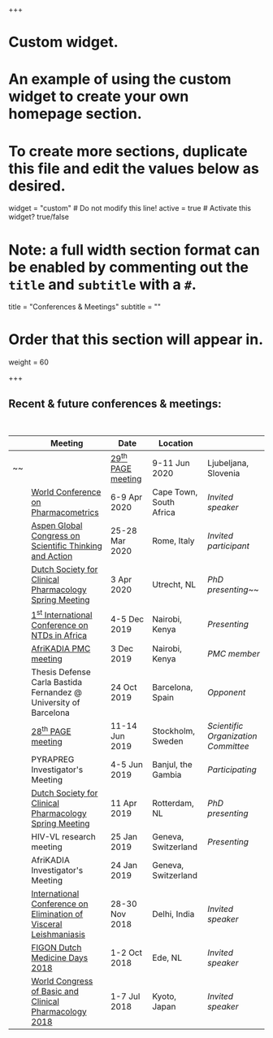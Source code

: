 +++
# Custom widget.
# An example of using the custom widget to create your own homepage section.
# To create more sections, duplicate this file and edit the values below as desired.
widget = "custom"  # Do not modify this line!
active = true  # Activate this widget? true/false

# Note: a full width section format can be enabled by commenting out the `title` and `subtitle` with a `#`.
title = "Conferences & Meetings"
subtitle = ""

# Order that this section will appear in.
weight = 60

+++

Recent & future conferences & meetings: 
---------------------------------------  
&nbsp;

|   | Meeting                                                                                                                                                                     | Date <img width=275/>  | Location <img width=225/>        | <img width=125/> 
|---| --------------------------------------------------------------------------------------------------------------------------------------------------------------------------- | ---------------------- | -------------------------------- | ------------------------------------
~~|<i class="far fa-calendar"></i>|[29<sup>th</sup> PAGE meeting](https://www.page-meeting.org/default.asp?id=44&keuze=meeting)                                                     | 9-11 Jun 2020          | Ljubeljana, Slovenia             | *Chair-Elect SOC*
|<i class="far fa-calendar"></i>|[World Conference on Pharmacometrics](https://wcop2020.org/)                                                                                | 6-9 Apr 2020           | Cape Town, South Africa          | *Invited speaker*
|<i class="far fa-calendar"></i>|[Aspen Global Congress on Scientific Thinking and Action](https://www.aspeninstitute.org/events/aspen-global-congress-on-scientific-thinking-and-action/)                                                                                | 25-28 Mar 2020           | Rome, Italy          | *Invited participant*
|<i class="far fa-calendar"></i>|[Dutch Society for Clinical Pharmacology Spring Meeting](https://nvkfb.nl/)                                                                | 3 Apr 2020            | Utrecht, NL                    | *PhD presenting*~~
|<i class="far fa-calendar"></i>|[1<sup>st</sup> International Conference on NTDs in Africa](https://incontd.org/)                                                                | 4-5 Dec 2019           | Nairobi, Kenya                   | *Presenting*
|<i class="far fa-calendar"></i>|[AfriKADIA PMC meeting](https://www.afrikadia.org/)                                                                                              | 3 Dec 2019             | Nairobi, Kenya                   | *PMC member*
|<i class="far fa-calendar-check"></i>|Thesis Defense Carla Bastida Fernandez @ University of Barcelona                                                                           | 24 Oct 2019            | Barcelona, Spain                 | *Opponent*
|<i class="far fa-calendar-check"></i>|[28<sup>th</sup> PAGE meeting](https://www.page-meeting.org/)                                                                              | 11-14 Jun 2019         | Stockholm, Sweden                | *Scientific Organization Committee*
|<i class="far fa-calendar-check"></i>|PYRAPREG Investigator's Meeting                                                                                                            | 4-5 Jun 2019           | Banjul, the Gambia               | *Participating*
|<i class="far fa-calendar-check"></i>|[Dutch Society for Clinical Pharmacology Spring Meeting](https://nvkfb.nl/)                                                                | 11 Apr 2019            | Rotterdam, NL                    | *PhD presenting*
|<i class="far fa-calendar-check"></i>|HIV-VL research meeting                                                                                                                    | 25 Jan 2019            | Geneva, Switzerland              | *Presenting*
|<i class="far fa-calendar-check"></i>|AfriKADIA Investigator's Meeting                                                                                                                          | 24 Jan 2019            | Geneva, Switzerland              |
|<i class="far fa-calendar-check"></i>|[International Conference on Elimination of Visceral Leishmaniasis](https://www.dndi.org/2018/media-centre/events/iec-vl-conference/)      | 28-30 Nov 2018         | Delhi, India                     | *Invited speaker*
|<i class="far fa-calendar-check"></i>|[FIGON Dutch Medicine Days 2018](https://www.figondmd.nl/)                                                                                 | 1-2 Oct 2018           | Ede, NL                          | *Invited speaker*
|<i class="far fa-calendar-check"></i>|[World Congress of Basic and Clinical Pharmacology 2018](http://www.wcp2018.org/)                                                          | 1-7 Jul 2018           | Kyoto, Japan                     | *Invited speaker*

